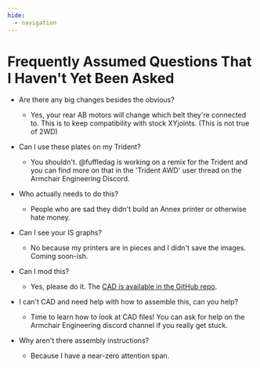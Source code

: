 ```yaml
---
hide:
  - navigation
---
```

# Frequently Assumed Questions That I Haven't Yet Been Asked

* Are there any big changes besides the obvious?
    * Yes, your rear AB motors will change which belt they're connected to. This is to keep compatibility with stock XYjoints. (This is not true of 2WD)

* Can I use these plates on my Trident?
    * You shouldn't. @fuffledag is working on a remix for the Trident and you can find more on that in the 'Trident AWD' user thread on the Armchair Engineering Discord.

* Who actually needs to do this?
    * People who are sad they didn't build an Annex printer or otherwise hate money.

* Can I see your IS graphs?
    * No because my printers are in pieces and I didn't save the images. Coming soon-ish.

* Can I mod this?
    * Yes, please do it. The [CAD is available in the GitHub repo](https://github.com/aTinyShellScript/v2.4_AWD/tree/main/CAD).

* I can't CAD and need help with how to assemble this, can you help?
    * Time to learn how to look at CAD files! You can ask for help on the Armchair Engineering discord channel if you really get stuck.

* Why aren't there assembly instructions?
    * Because I have a near-zero attention span.